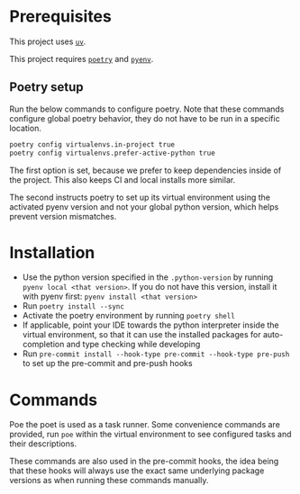 # Prerequisites

This project uses [`uv`](https://docs.astral.sh/uv/).

This project requires [`poetry`](https://python-poetry.org/docs/#installation) and [`pyenv`](https://github.com/pyenv/pyenv?tab=readme-ov-file#installation).

## Poetry setup
Run the below commands to configure poetry. Note that these commands configure global poetry behavior, they do not have to be run in a specific location.

```bash
poetry config virtualenvs.in-project true
poetry config virtualenvs.prefer-active-python true
```

The first option is set, because we prefer to keep dependencies inside of the project. This also keeps CI and local installs more similar.

The second instructs poetry to set up its virtual environment using the activated pyenv version and not your global python version, which helps prevent version mismatches.


# Installation

- Use the python version specified in the `.python-version` by running `pyenv local <that version>`. If you do not have this version, install it with pyenv first: `pyenv install <that version>`
- Run `poetry install --sync`
- Activate the poetry environment by running `poetry shell`
- If applicable, point your IDE towards the python interpreter inside the virtual environment, so that it can use the installed packages for auto-completion and type checking while developing
- Run `pre-commit install --hook-type pre-commit --hook-type pre-push` to set up the pre-commit and pre-push hooks

# Commands

Poe the poet is used as a task runner. Some convenience commands are provided, run `poe` within the virtual environment to see configured tasks and their descriptions.

These commands are also used in the pre-commit hooks, the idea being that these hooks will always use the exact same underlying package versions as when running these commands manually. 